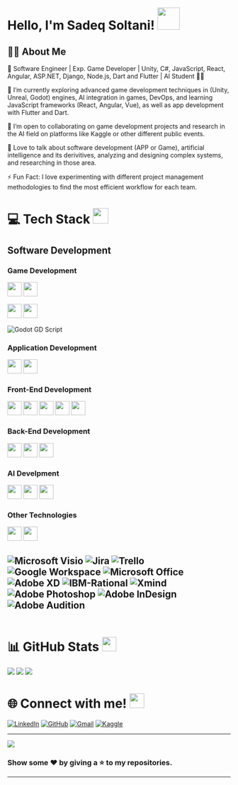 # Hello, I'm Sadeq Soltani! <img src="https://raw.githubusercontent.com/MartinHeinz/MartinHeinz/master/wave.gif" height="50px">

<h2> 👨‍💻 About Me </h2>

🔭 Software Engineer | Exp. Game Developer | Unity, C#, JavaScript, React, Angular, ASP.NET, Django, Node.js, Dart and Flutter | AI Student 👨‍💻

🌱 I’m currently exploring advanced game development techniques in (Unity, Unreal, Godot) engines, AI integration in games, DevOps, and learning JavaScript frameworks (React, Angular, Vue), as well as app development with Flutter and Dart.

🤝 I’m open to collaborating on game development projects and research in the AI field on platforms like Kaggle or other different public events.

💬 Love to talk about software development (APP or Game), artificial intelligence and its derivitives, analyzing and designing complex systems, and researching in those area.

⚡ Fun Fact: I love experimenting with different project management methodologies to find the most efficient workflow for each team.

# 💻 Tech Stack <img src="https://media2.giphy.com/media/QssGEmpkyEOhBCb7e1/giphy.gif?cid=ecf05e47a0n3gi1bfqntqmob8g9aid1oyj2wr3ds3mg700bl&rid=giphy.gif" height="35px">

## Software Development
### Game Development
<img width="32px" src="https://raw.githubusercontent.com/rahulbanerjee26/githubAboutMeGenerator/main/icons/unity.svg"> </a>
<img width="32px" src="https://raw.githubusercontent.com/rahulbanerjee26/githubAboutMeGenerator/main/icons/csharp.svg"> </a>

<img width="32px" src="https://raw.githubusercontent.com/rahulbanerjee26/githubAboutMeGenerator/main/icons/unreal.svg"> </a>
<img width="32px" src="https://raw.githubusercontent.com/rahulbanerjee26/githubAboutMeGenerator/main/icons/cpp.svg"> </a>

![Godot GD Script](https://img.shields.io/badge/Godot-GDScript-FF3300?style=for-the-badge&logo=Xilinx-VHDL&logoColor=white)

### Application Development
<img width="32px" src="https://raw.githubusercontent.com/rahulbanerjee26/githubAboutMeGenerator/main/icons/flutter.svg"> </a>
<img width="32px" src="https://raw.githubusercontent.com/rahulbanerjee26/githubAboutMeGenerator/main/icons/dart.svg"> </a>

### Front-End Development
<img width="32px" src="https://raw.githubusercontent.com/rahulbanerjee26/githubAboutMeGenerator/main/icons/react.svg"> </a>
<img width="32px" src="https://raw.githubusercontent.com/rahulbanerjee26/githubAboutMeGenerator/main/icons/angularjs.svg"> </a>
<img width="32px" src="https://raw.githubusercontent.com/rahulbanerjee26/githubAboutMeGenerator/main/icons/vuejs.svg"> </a>
<img width="32px" src="https://raw.githubusercontent.com/rahulbanerjee26/githubAboutMeGenerator/main/icons/html.svg"> </a>
<img width="32px" src="https://raw.githubusercontent.com/rahulbanerjee26/githubAboutMeGenerator/main/icons/css.svg"> </a>

### Back-End Development
<img width="32px" src="https://raw.githubusercontent.com/rahulbanerjee26/githubAboutMeGenerator/main/icons/dotnet.svg"> </a>
<img width="32px" src="https://raw.githubusercontent.com/rahulbanerjee26/githubAboutMeGenerator/main/icons/django.svg"> </a>
<img width="32px" src="https://raw.githubusercontent.com/rahulbanerjee26/githubAboutMeGenerator/main/icons/nodejs.svg"> </a>

### AI Develpment
<img width="32px" src="https://raw.githubusercontent.com/rahulbanerjee26/githubAboutMeGenerator/main/icons/python.svg"> </a>
<img width="32px" src="https://raw.githubusercontent.com/rahulbanerjee26/githubAboutMeGenerator/main/icons/pytorch.svg"> </a>
<img width="32px" src="https://raw.githubusercontent.com/rahulbanerjee26/githubAboutMeGenerator/main/icons/tensorflow.svg"> </a>

### Other Technologies
<img width="32px" src="https://raw.githubusercontent.com/rahulbanerjee26/githubAboutMeGenerator/main/icons/git.svg"> </a>
<img width="32px" src="https://raw.githubusercontent.com/rahulbanerjee26/githubAboutMeGenerator/main/icons/wordpress.svg"> </a>

##  ![Microsoft Visio](https://img.shields.io/badge/Microsoft-Visio-3955A3?style=for-the-badge&logo=Microsoft-Visio&logoColor=white) ![Jira](https://img.shields.io/badge/Jira-0052CC?style=for-the-badge&logo=Jira&logoColor=white) ![Trello](https://img.shields.io/badge/Trello-0079BF?style=for-the-badge&logo=Trello&logoColor=white)  ![Google Workspace](https://img.shields.io/badge/Google-Workspace-4285F4?style=for-the-badge&logo=Google-Workspace&logoColor=white) ![Microsoft Office](https://img.shields.io/badge/Microsoft-Office-D83B01?style=for-the-badge&logo=Microsoft-Office&logoColor=white) ![Adobe XD](https://img.shields.io/badge/Adobe-XD-FF61F6?style=for-the-badge&logo=Adobe-XD&logoColor=white)  ![IBM-Rational](https://img.shields.io/badge/IBM-Rational-054ADA?style=for-the-badge&logo=IBM&logoColor=white) ![Xmind](https://img.shields.io/badge/Xmind-FF3300?style=for-the-badge&logo=Xmind&logoColor=white)  ![Adobe Photoshop](https://img.shields.io/badge/Adobe-Photoshop-31A8FF?style=for-the-badge&logo=Adobe-Photoshop&logoColor=white) ![Adobe InDesign](https://img.shields.io/badge/Adobe-InDesign-FF3366?style=for-the-badge&logo=Adobe-InDesign&logoColor=white) ![Adobe Audition](https://img.shields.io/badge/Adobe-Audition-9999FF?style=for-the-badge&logo=Adobe-Audition&logoColor=white)

<img src="https://media2.giphy.com/media/QssGEmpkyEOhBCb7e1/giphy.gif?cid=ecf05e47a0n3gi1bfqntqmob8g9aid1oyj2wr3ds3mg700bl&rid=giphy.gif" height="3px">

# 📊 GitHub Stats <img src="https://media1.giphy.com/media/du3J3cXyzhj75IOgvA/giphy.gif?cid=ecf05e47x2g034i9pzwtzzsd3xgg2w9nr94t4tflbbgo3008&rid=giphy.gif" height="32px">

![](https://github-readme-stats.vercel.app/api?username=Sadeqsoli&theme=radical&hide_border=false&include_all_commits=true&count_private=true)
![](https://github-readme-streak-stats.herokuapp.com/?user=Sadeqsoli&theme=radical&hide_border=false)
![](https://github-readme-stats.vercel.app/api/top-langs/?username=Sadeqsoli&theme=radical&hide_border=false&include_all_commits=true&count_private=true&layout=compact)


# 🌐 Connect with me! <img src="https://raw.githubusercontent.com/ShahriarShafin/ShahriarShafin/main/Assets/handshake.gif" height="33px">

[![LinkedIn](https://img.shields.io/badge/LinkedIn-%230077B5.svg?logo=linkedin&logoColor=white)](https://linkedin.com/in/sadeqsoltani)
[![GitHub](https://img.shields.io/badge/GitHub-%2312100E.svg?logo=github&logoColor=white)](https://github.com/Sadeqsoli)
[![Gmail](https://img.shields.io/badge/Gmail-D14836?logo=gmail&logoColor=white)](mailto:SoliSadeq@gmail.com)
[![Kaggle](https://img.shields.io/badge/Kaggle-%230035a7d?style=for-the-badge&logo=kaggle&logoColor=white)](https://www.kaggle.com/sadeqsoltani22)

---

[![](https://visitcount.itsvg.in/api?id=Sadeqsoli&icon=0&color=4)](https://visitcount.itsvg.in)

### Show some ❤ by giving a ⭐ to my repositories.

---

